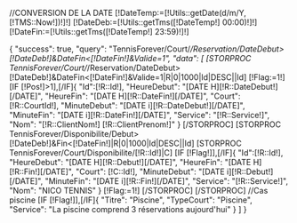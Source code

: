 //CONVERSION DE LA DATE
[!DateTemp:=[!Utils::getDate(d/m/Y,[!TMS::Now!])!]!]
[!DateDeb:=[!Utils::getTms([!DateTemp!] 00:00)!]!]
[!DateFin:=[!Utils::getTms([!DateTemp!] 23:59)!]!]

{
    "success": true,
    "query": "TennisForever/Court/*/Reservation/DateDebut>[!DateDeb!]&DateFin<[!DateFin!]&Valide=1",
    "data": [
    [STORPROC TennisForever/Court/*/Reservation/DateDebut>[!DateDeb!]&DateFin<[!DateFin!]&Valide=1|R|0|1000|Id|DESC||Id]
        [!Flag:=1!]
        [IF [!Pos!]>1],[/IF]{
            "Id":[!R::Id!],
            "HeureDebut": "[DATE H][!R::DateDebut!][/DATE]",
            "HeureFin": "[DATE H][!R::DateFin!][/DATE]",
            "Court": [!R::CourtId!],
            "MinuteDebut": "[DATE i][!R::DateDebut!][/DATE]",
            "MinuteFin": "[DATE i][!R::DateFin!][/DATE]",
            "Service": "[!R::Service!]",
            "Nom": "[!R::ClientNom!] [!R::ClientPrenom!]"
        }
    [/STORPROC]
[STORPROC TennisForever/Disponibilite/Debut>[!DateDeb!]&Fin<[!DateFin!]|R|0|1000|Id|DESC||Id]
    [STORPROC TennisForever/Court/Disponibilite/[!R::Id!]|C]
        [IF [!Flag!]],[/IF]{
            "Id":[!R::Id!],
            "HeureDebut": "[DATE H][!R::Debut!][/DATE]",
            "HeureFin": "[DATE H][!R::Fin!][/DATE]",
            "Court": [!C::Id!],
            "MinuteDebut": "[DATE i][!R::Debut!][/DATE]",
            "MinuteFin": "[DATE i][!R::Fin!][/DATE]",
            "Service": "[!R::Service!]",
            "Nom": "NICO TENNIS"
        }
        [!Flag:=1!]
    [/STORPROC]
[/STORPROC]
    //Cas piscine
    [IF [!Flag!]],[/IF]{
        "Titre": "Piscine",
        "TypeCourt": "Piscine",
        "Service": "La piscine comprend 3 réservations aujourd'hui"
    }
]
}